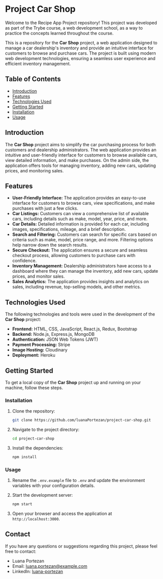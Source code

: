 # Project Car Shop

Welcome to the Recipe App Project repository! This project was developed as part of the Trybe course, a web development school, as a way to practice the concepts learned throughout the course.

This is a repository for the **Car Shop** project, a web application designed to manage a car dealership's inventory and provide an intuitive interface for customers to browse and purchase cars. The project is built using modern web development technologies, ensuring a seamless user experience and efficient inventory management.

## Table of Contents

- [Introduction](#introduction)
- [Features](#features)
- [Technologies Used](#technologies-used)
- [Getting Started](#getting-started)
- [Installation](#installation)
- [Usage](#usage)

## Introduction

The **Car Shop** project aims to simplify the car purchasing process for both customers and dealership administrators. The web application provides an intuitive and user-friendly interface for customers to browse available cars, view detailed information, and make purchases. On the admin side, the application offers tools for managing inventory, adding new cars, updating prices, and monitoring sales.

## Features

- **User-Friendly Interface:** The application provides an easy-to-use interface for customers to browse cars, view specifications, and make purchases with just a few clicks.
- **Car Listings:** Customers can view a comprehensive list of available cars, including details such as make, model, year, price, and more.
- **Car Details:** Detailed information is provided for each car, including images, specifications, mileage, and a brief description.
- **Search and Filtering:** Customers can search for specific cars based on criteria such as make, model, price range, and more. Filtering options help narrow down the search results.
- **Secure Checkout:** The application ensures a secure and seamless checkout process, allowing customers to purchase cars with confidence.
- **Inventory Management:** Dealership administrators have access to a dashboard where they can manage the inventory, add new cars, update prices, and monitor sales.
- **Sales Analytics:** The application provides insights and analytics on sales, including revenue, top-selling models, and other metrics.

## Technologies Used

The following technologies and tools were used in the development of the **Car Shop** project:

- **Frontend:** HTML, CSS, JavaScript, React.js, Redux, Bootstrap
- **Backend:** Node.js, Express.js, MongoDB
- **Authentication:** JSON Web Tokens (JWT)
- **Payment Processing:** Stripe
- **Image Hosting:** Cloudinary
- **Deployment:** Heroku

## Getting Started

To get a local copy of the **Car Shop** project up and running on your machine, follow these steps.

### Installation

1. Clone the repository:

   ```bash
   git clone https://github.com/luanaPortezan/project-car-shop.git
   ```

2. Navigate to the project directory:

   ```bash
   cd project-car-shop
   ```

3. Install the dependencies:

   ```bash
   npm install
   ```

### Usage

1. Rename the `.env.example` file to `.env` and update the environment variables with your configuration details.

2. Start the development server:

   ```bash
   npm start
   ```

3. Open your browser and access the application at `http://localhost:3000`.

## Contact

If you have any questions or suggestions regarding this project, please feel free to contact:

- Luana Portezan
- Email: luana.portezan@example.com
- LinkedIn: [luana-portezan](https://www.linkedin.com/in/luana-portezan)

